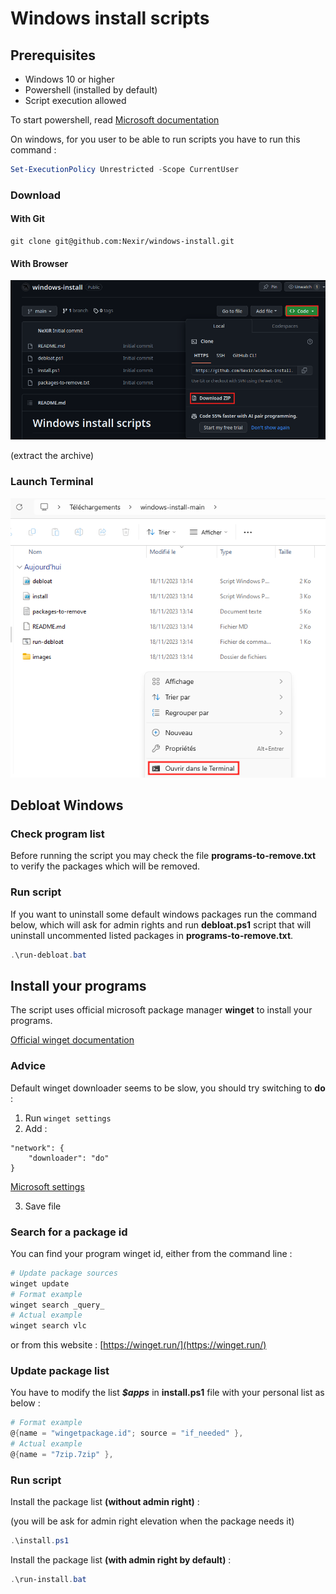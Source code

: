 # Windows install scripts

## Prerequisites

- Windows 10 or higher
- Powershell (installed by default)
- Script execution allowed

To start powershell, read [Microsoft documentation](https://learn.microsoft.com/en-us/powershell/scripting/windows-powershell/starting-windows-powershell?view=powershell-7.3)

On windows, for you user to be able to run scripts you have to run this command :

```powershell
Set-ExecutionPolicy Unrestricted -Scope CurrentUser
```

### Download

#### With Git

```
git clone git@github.com:Nexir/windows-install.git
```

#### With Browser

![Download](/images/download.png)

(extract the archive)

### Launch Terminal

![Launch terminal](/images/terminal.png)

## Debloat Windows

### Check program list

Before running the script you may check the file **programs-to-remove.txt** to verify the packages which will be removed.

### Run script

If you want to uninstall some default windows packages run the command below, which will ask for admin rights and run **debloat.ps1** script that will uninstall uncommented listed packages in **programs-to-remove.txt**.

```powershell
.\run-debloat.bat
```

## Install your programs

The script uses official microsoft package manager **winget** to install your programs.

[Official winget documentation](https://learn.microsoft.com/en-us/windows/package-manager/winget/)

### Advice

Default winget downloader seems to be slow, you should try switching to **do** :

1. Run `winget settings`
2. Add :

```
"network": {
    "downloader": "do"
}
```

[Microsoft settings](https://learn.microsoft.com/en-us/windows/package-manager/winget/settings#downloader)

3. Save file

### Search for a package id

You can find your program winget id, either from the command line :

```powershell
# Update package sources
winget update
# Format example
winget search _query_
# Actual example
winget search vlc
```

or from this website : [https://winget.run/](https://winget.run/)

### Update package list

You have to modify the list **_$apps_** in **install.ps1** file with your personal list as below :

```powershell
# Format example
@{name = "wingetpackage.id"; source = "if_needed" },
# Actual example
@{name = "7zip.7zip" },
```

### Run script

Install the package list **(without admin right)** :

(you will be ask for admin right elevation when the package needs it)

```powershell
.\install.ps1
```

Install the package list **(with admin right by default)** :

```powershell
.\run-install.bat
```
